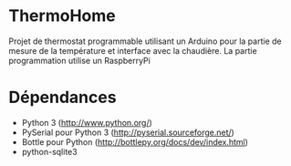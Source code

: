ThermoHome
==========

Projet de thermostat programmable utilisant un Arduino
pour la partie de mesure de la température et interface avec
la chaudière. La partie programmation utilise un RaspberryPi

Dépendances
===========
- Python 3 (http://www.python.org/)
- PySerial pour Python 3 (http://pyserial.sourceforge.net/)
- Bottle pour Python (http://bottlepy.org/docs/dev/index.html)
- python-sqlite3
